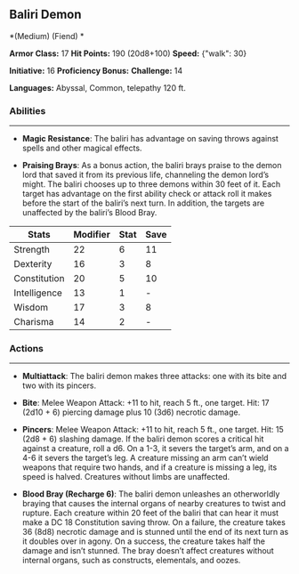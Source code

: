## Baliri Demon
*(Medium) (Fiend) *

**Armor Class:** 17
**Hit Points:** 190 (20d8+100)
**Speed:** {"walk": 30}

**Initiative:** 16
**Proficiency Bonus:**
**Challenge:** 14

**Languages:** Abyssal, Common, telepathy 120 ft.

### Abilities
 --- 
- **Magic Resistance**: The baliri has advantage on saving throws against spells and other magical effects.

- **Praising Brays**: As a bonus action, the baliri brays praise to the demon lord that saved it from its previous life, channeling the demon lord’s might. The baliri chooses up to three demons within 30 feet of it. Each target has advantage on the first ability check or attack roll it makes before the start of the baliri’s next turn. In addition, the targets are unaffected by the baliri’s Blood Bray.



| Stats | Modifier | Stat | Save
| ---- | ---- | ---- | ---- |
| Strength | 22 | 6 | 11 |
| Dexterity | 16 | 3 | 8 |
| Constitution | 20 | 5 | 10 |
| Intelligence | 13 | 1 | - |
| Wisdom | 17 | 3 | 8 |
| Charisma | 14 | 2 | - |

### Actions
 --- 
- **Multiattack**: The baliri demon makes three attacks: one with its bite and two with its pincers.

- **Bite**: Melee Weapon Attack: +11 to hit, reach 5 ft., one target. Hit: 17 (2d10 + 6) piercing damage plus 10 (3d6) necrotic damage.

- **Pincers**: Melee Weapon Attack: +11 to hit, reach 5 ft., one target. Hit: 15 (2d8 + 6) slashing damage. If the baliri demon scores a critical hit against a creature, roll a d6. On a 1-3, it severs the target’s arm, and on a 4-6 it severs the target’s leg. A creature missing an arm can’t wield weapons that require two hands, and if a creature is missing a leg, its speed is halved. Creatures without limbs are unaffected.

- **Blood Bray (Recharge 6)**: The baliri demon unleashes an otherworldly braying that causes the internal organs of nearby creatures to twist and rupture. Each creature within 20 feet of the baliri that can hear it must make a DC 18 Constitution saving throw. On a failure, the creature takes 36 (8d8) necrotic damage and is stunned until the end of its next turn as it doubles over in agony. On a success, the creature takes half the damage and isn’t stunned. The bray doesn’t affect creatures without internal organs, such as constructs, elementals, and oozes.

